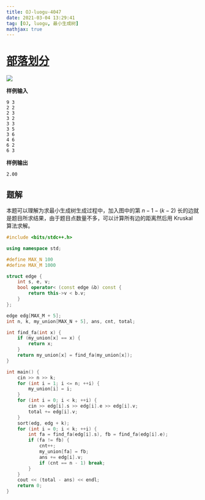 ```yaml
---
title: OJ-luogu-4047
date: 2021-03-04 13:29:41
tag: [OJ, luogu, 最小生成树]
mathjax: true
---
```




# [部落划分](https://www.luogu.com.cn/problem/P4047)

![](https://hauk-blog.oss-cn-hangzhou.aliyuncs.com/blogimage-20210304154346034.png)

**样例输入**

```
9 3
2 2
2 3
3 2
3 3
3 5
3 6
4 6
6 2
6 3
```

**样例输出**

```
2.00
```

## 题解

本题可以理解为求最小生成树生成过程中，加入图中的第 $n - 1 - (k - 2)$ 长的边就是题目所求结果，由于题目点数量不多，可以计算所有边的距离然后用 Kruskal 算法求解。 

```cpp
#include <bits/stdc++.h>

using namespace std;

#define MAX_N 100
#define MAX_M 1000

struct edge {
    int s, e, v;
    bool operator< (const edge &b) const {
        return this->v < b.v;
    }
};

edge edg[MAX_M + 5];
int n, k, my_union[MAX_N + 5], ans, cnt, total;

int find_fa(int x) {
    if (my_union[x] == x) {
        return x;
    }
    return my_union[x] = find_fa(my_union[x]);
}

int main() {
    cin >> n >> k;
    for (int i = 1; i <= n; ++i) {
        my_union[i] = i;
    }
    for (int i = 0; i < k; ++i) {
        cin >> edg[i].s >> edg[i].e >> edg[i].v;
        total += edg[i].v;
    }
    sort(edg, edg + k);
    for (int i = 0; i < k; ++i) {
        int fa = find_fa(edg[i].s), fb = find_fa(edg[i].e);
        if (fa != fb) {
            cnt++;
            my_union[fa] = fb;
            ans += edg[i].v;
            if (cnt == n - 1) break;
        }
    }
    cout << (total - ans) << endl;
    return 0;
}
```

